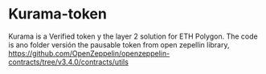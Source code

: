 # Kurama-token
Kurama is a  Verified token y the layer 2 solution for ETH Polygon. 
The code is ano folder versión the pausable token from open zepellin library, https://github.com/OpenZeppelin/openzeppelin-contracts/tree/v3.4.0/contracts/utils

